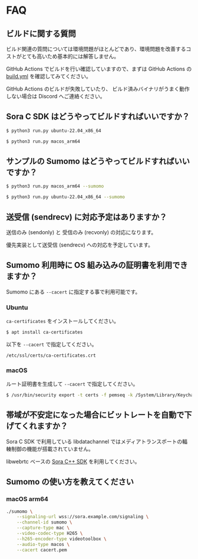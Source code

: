 # FAQ

## ビルドに関する質問

ビルド関連の質問については環境問題がほとんどであり、環境問題を改善するコストがとても高いため基本的には解答しません。

GitHub Actions でビルドを行い確認していますので、まずは GitHub Actions の [build.yml](https://github.com/shiguredo/sora-c-sdk/blob/develop/.github/workflows/build.yml) を確認してみてください。

GitHub Actions のビルドが失敗していたり、
ビルド済みバイナリがうまく動作しない場合は Discord へご連絡ください。

## Sora C SDK はどうやってビルドすればいいですか？

```bash
$ python3 run.py ubuntu-22.04_x86_64
```

```bash
$ python3 run.py macos_arm64
```

## サンプルの Sumomo はどうやってビルドすればいいですか？

```bash
$ python3 run.py macos_arm64 --sumomo
```

```bash
$ python3 run.py ubuntu-22.04_x86_64 --sumomo
```

## 送受信 (sendrecv) に対応予定はありますか？

送信のみ (sendonly) と 受信のみ (recvonly) の対応になります。

優先実装として送受信 (sendrecv) への対応を予定しています。

## Sumomo 利用時に OS 組み込みの証明書を利用できますか？

Sumomo にある `--cacert` に指定する事で利用可能です。

### Ubuntu

`ca-certificates` をインストールしてください。

```bash
$ apt install ca-certificates
```

以下を `--cacert` で指定してください。

`/etc/ssl/certs/ca-certificates.crt`

### macOS

ルート証明書を生成して `--cacert` で指定してください。

```bash
$ /usr/bin/security export -t certs -f pemseq -k /System/Library/Keychains/SystemRootCertificates.keychain > cacert.pem
```

## 帯域が不安定になった場合にビットレートを自動で下げてくれますか？

Sora C SDK で利用している libdatachannel ではメディアトランスポートの輻輳制御の機能が搭載されていません。

libwebrtc ベースの [Sora C++ SDK](https://github.com/shiguredo/sora-cpp-sdk) を利用してください。

## Sumomo の使い方を教えてください

### macOS arm64

```bash
./sumomo \
    --signaling-url wss://sora.example.com/signaling \
    --channel-id sumomo \
    --capture-type mac \
    --video-codec-type H265 \
    --h265-encoder-type videotoolbox \
    --audio-type macos \
    --cacert cacert.pem
```
